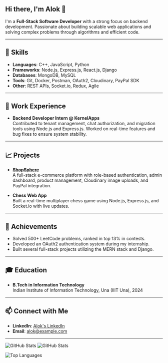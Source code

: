 ## Hi there, I'm Alok 👋

I'm a **Full-Stack Software Developer** with a strong focus on backend development. Passionate about building scalable web applications and solving complex problems through algorithms and efficient code. 

---

## 🚀 Skills

- **Languages**: C++, JavaScript, Python
- **Frameworks**: Node.js, Express.js, React.js, Django
- **Databases**: MongoDB, MySQL
- **Tools**: Git, Docker, Postman, OAuth2, Cloudinary, PayPal SDK
- **Other**: REST APIs, Socket.io, Redux, Agile

---

## 💼 Work Experience

- **Backend Developer Intern @ KernelApps**  
   Contributed to tenant management, chat authorization, and migration tools using Node.js and Express.js. Worked on real-time features and bug fixes to ensure system stability.

---

## 📈 Projects

- **[ShopSphere](https://github.com/a-k-singhk/ShopSphere)**  
   A full-stack e-commerce platform with role-based authentication, admin dashboard, product management, Cloudinary image uploads, and PayPal integration.

- **Chess Web App**  
   Built a real-time multiplayer chess game using Node.js, Express.js, and Socket.io with live updates.

---

## 🏅 Achievements

- Solved 500+ LeetCode problems, ranked in top 13% in contests.
- Developed an OAuth2 authentication system during my internship.
- Built several full-stack projects utilizing the MERN stack and Django.

---

## 🎓 Education

- **B.Tech in Information Technology**  
   Indian Institute of Information Technology, Una (IIIT Una), 2024

---

## 📫 Connect with Me

- **LinkedIn**: [Alok's LinkedIn](https://www.linkedin.com/in/your-link-here)
- **Email**: alok@example.com

---

![GitHub Stats](https://github-readme-stats.vercel.app/api?username=a-k-singhk&show_icons=true&theme=radical)
![GitHub Stats](https://github-readme-stats.vercel.app/api?username=a-k-singhk&show_icons=true)

![Top Languages](https://github-readme-stats.vercel.app/api/top-langs/?username=a-k-singhk&layout=compact)

<!--
**a-k-singhk/a-k-singhk** is a ✨ _special_ ✨ repository because its `README.md` (this file) appears on your GitHub profile.

Here are some ideas to get you started:

- 🔭 I’m currently working on ...
- 🌱 I’m currently learning ...
- 👯 I’m looking to collaborate on ...
- 🤔 I’m looking for help with ...
- 💬 Ask me about ...
- 📫 How to reach me: ...
- 😄 Pronouns: ...
- ⚡ Fun fact: ...
-->

